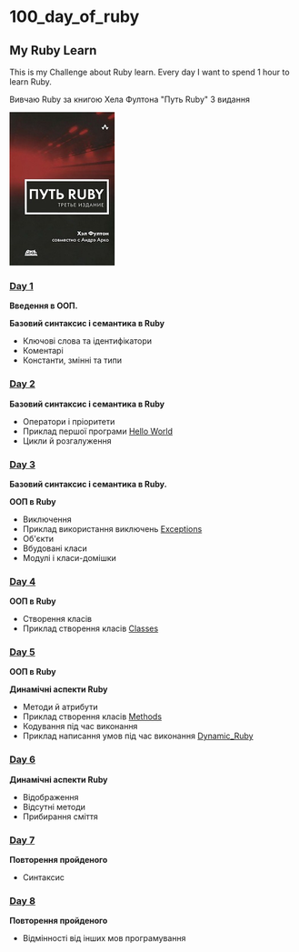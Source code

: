 # 100_day_of_ruby
## My Ruby Learn

This is my Challenge about Ruby learn.
Every day I want to spend 1 hour to learn Ruby. 

Вивчаю Ruby за книгою Хела Фултона "Путь Ruby" 3 видання

![Хел Фултон Путь Ruby](images/put-ruby-trete-izdanie.jpg)

### [Day 1](https://github.com/CyberGenius1994/100_day_of_ruby/blob/master/day1.rb)
**Введення в ООП.**

**Базовий синтаксис і семантика в Ruby**
* Ключові слова тa ідентифікатори 
* Коментарі
* Константи, змінні та типи

### [Day 2](https://github.com/CyberGenius1994/100_day_of_ruby/blob/master/day2.rb)
**Базовий синтаксис і семантика в Ruby**
* Оператори і пріоритети
* Приклад першої програми [Hello World](https://github.com/CyberGenius1994/100_day_of_ruby/blob/master/Hello_World.rb)
* Цикли й розгалуження

### [Day 3](https://github.com/CyberGenius1994/100_day_of_ruby/blob/master/day3.rb)
**Базовий синтаксис і семантика в Ruby.**

**ООП в Ruby**
* Виключення
* Приклад використання виключень [Exceptions](https://github.com/CyberGenius1994/100_day_of_ruby/blob/master/Exceptions.rb)
* Об'єкти
* Вбудовані класи
* Модулі і класи-домішки

### [Day 4](https://github.com/CyberGenius1994/100_day_of_ruby/blob/master/day4.rb)
**ООП в Ruby**
* Створення класів
* Приклад створення класів [Classes](https://github.com/CyberGenius1994/100_day_of_ruby/blob/master/Classes.rb)

### [Day 5](https://github.com/CyberGenius1994/100_day_of_ruby/blob/master/day5.rb)
**ООП в Ruby**

**Динамічні аспекти Ruby**
* Методи й атрибути
* Приклад створення класів [Methods](https://github.com/CyberGenius1994/100_day_of_ruby/blob/master/Methods.rb)
* Кодування під час виконання
* Приклад написання умов під час виконання [Dynamic_Ruby](https://github.com/CyberGenius1994/100_day_of_ruby/blob/master/Dynamic_Ruby.rb)

### [Day 6](https://github.com/CyberGenius1994/100_day_of_ruby/blob/master/day6.rb)
**Динамічні аспекти Ruby**
* Відображення
* Відсутні методи
* Прибирання сміття

### [Day 7](https://github.com/CyberGenius1994/100_day_of_ruby/blob/master/day7.rb)
**Повторення пройденого**
* Синтаксис

### [Day 8](https://github.com/CyberGenius1994/100_day_of_ruby/blob/master/day8.rb)
**Повторення пройденого**
* Відмінності від інших мов програмування